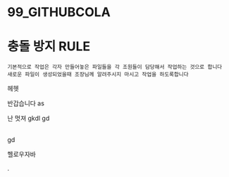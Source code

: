 # 99_GITHUBCOLA

# 충돌 방지 RULE
```
기본적으로 작업은 각자 만들어놓은 파일들을 각 조원들이 담당해서 작업하는 것으로 합니다
새로운 파일이 생성되었을때 조장님께 알려주시지 마시고 작업을 하도록합니다
```

헤헷

반갑습니다
as


난 멋져
gkdl
gd

<br>gd

헬로우자바

.

